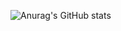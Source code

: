 ![Anurag's GitHub stats](https://github-readme-stats.vercel.app/api?username=rlozigu&show_icons=true&theme=vue)
